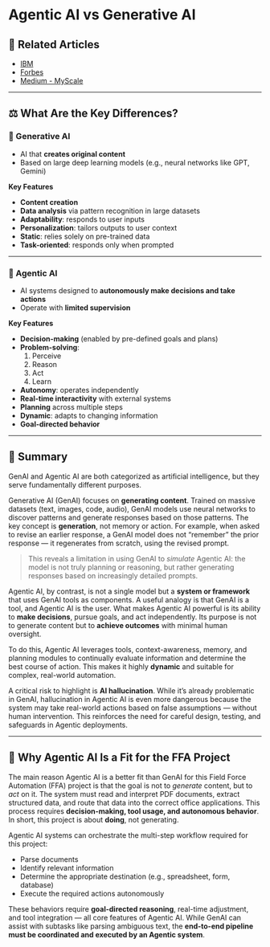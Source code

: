 # Agentic AI vs Generative AI

## 🔗 Related Articles
- [IBM](https://www.ibm.com/think/topics/agentic-ai-vs-generative-ai)  
- [Forbes](https://www.forbes.com/sites/bernardmarr/2025/02/03/generative-ai-vs-agentic-ai-the-key-differences-everyone-needs-to-know/)  
- [Medium - MyScale](https://medium.com/@myscale/agentic-ai-vs-generative-ai-understanding-the-key-differences-and-impacts-e4527bb7c4ee)  

---

## ⚖️ What Are the Key Differences?

### 🧠 Generative AI
- AI that **creates original content**
- Based on large deep learning models (e.g., neural networks like GPT, Gemini)

**Key Features**
- **Content creation**
- **Data analysis** via pattern recognition in large datasets
- **Adaptability**: responds to user inputs
- **Personalization**: tailors outputs to user context
- **Static**: relies solely on pre-trained data
- **Task-oriented**: responds only when prompted

---

### 🤖 Agentic AI
- AI systems designed to **autonomously make decisions and take actions**
- Operate with **limited supervision**

**Key Features**
- **Decision-making** (enabled by pre-defined goals and plans)
- **Problem-solving**:
  1. Perceive  
  2. Reason  
  3. Act  
  4. Learn  
- **Autonomy**: operates independently
- **Real-time interactivity** with external systems
- **Planning** across multiple steps
- **Dynamic**: adapts to changing information
- **Goal-directed behavior**

---

## 🧾 Summary

GenAI and Agentic AI are both categorized as artificial intelligence, but they serve fundamentally different purposes.  

Generative AI (GenAI) focuses on **generating content**. Trained on massive datasets (text, images, code, audio), GenAI models use neural networks to discover patterns and generate responses based on those patterns. The key concept is **generation**, not memory or action. For example, when asked to revise an earlier response, a GenAI model does not “remember” the prior response — it regenerates from scratch, using the revised prompt.  

> This reveals a limitation in using GenAI to *simulate* Agentic AI: the model is not truly planning or reasoning, but rather generating responses based on increasingly detailed prompts.

Agentic AI, by contrast, is not a single model but a **system or framework** that uses GenAI tools as components. A useful analogy is that GenAI is a tool, and Agentic AI is the user. What makes Agentic AI powerful is its ability to **make decisions**, pursue goals, and act independently. Its purpose is not to generate content but to **achieve outcomes** with minimal human oversight.

To do this, Agentic AI leverages tools, context-awareness, memory, and planning modules to continually evaluate information and determine the best course of action. This makes it highly **dynamic** and suitable for complex, real-world automation.

A critical risk to highlight is **AI hallucination**. While it’s already problematic in GenAI, hallucination in Agentic AI is even more dangerous because the system may take real-world actions based on false assumptions — without human intervention. This reinforces the need for careful design, testing, and safeguards in Agentic deployments.

---

## 💼 Why Agentic AI Is a Fit for the FFA Project

The main reason Agentic AI is a better fit than GenAI for this Field Force Automation (FFA) project is that the goal is not to *generate* content, but to *act* on it. The system must read and interpret PDF documents, extract structured data, and route that data into the correct office applications. This process requires **decision-making, tool usage, and autonomous behavior**. In short, this project is about **doing**, not generating.

Agentic AI systems can orchestrate the multi-step workflow required for this project:  
- Parse documents  
- Identify relevant information  
- Determine the appropriate destination (e.g., spreadsheet, form, database)  
- Execute the required actions autonomously  

These behaviors require **goal-directed reasoning**, real-time adjustment, and tool integration — all core features of Agentic AI. While GenAI can assist with subtasks like parsing ambiguous text, the **end-to-end pipeline must be coordinated and executed by an Agentic system**.